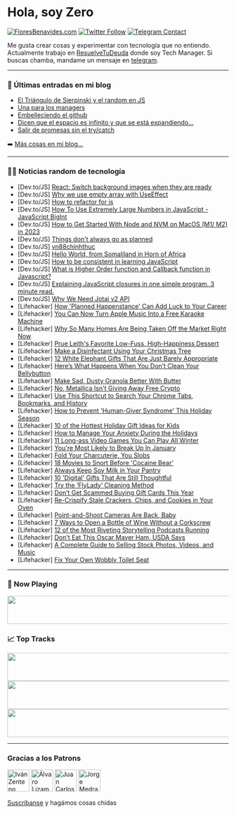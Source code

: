 # Hola, soy Zero

[![FloresBenavides.com](https://img.shields.io/website?down_message=oops&label=MiBlog&style=for-the-badge&up_message=online&url=https%3A%2F%2Ffloresbenavides.com)](https://floresbenavides.com) [![Twitter Follow](https://img.shields.io/twitter/follow/ZeroDragon?color=%231DA1F2&label=Follow&logo=twitter&logoColor=ffffff&style=for-the-badge)](https://twitter.com/zerodragon) [![Telegram Contact](https://img.shields.io/badge/escr%C3%ADbeme-ZeroDragon-%2326A5E4?style=for-the-badge&logo=telegram)](https://t.me/zerodragon)

Me gusta crear cosas y experimentar con tecnología que no entiendo.
Actualmente trabajo en [ResuelveTuDeuda](http://github.com/resuelve) donde soy Tech Manager.
Si buscas chamba, mandame un mensaje en [telegram](https://t.me/zerodragon).

---

### 📕 Últimas entradas en mi blog
<!-- BLOG-POST-LIST:START -->
- [El Triángulo de Sierpinski y el random en JS](https://floresbenavides.com/el-triangulo-de-sierpinski-y-el-random-en-js/)
- [Una para los managers](https://floresbenavides.com/una-para-los-managers/)
- [Embelleciendo el github](https://floresbenavides.com/embelleciendo-el-github/)
- [Dicen que el espacio es infinito y que se está expandiendo…](https://floresbenavides.com/dicen-que-el-espacio-es-infinito-y-que-se-esta-expandiendo/)
- [Salir de promesas sin el try/catch](https://floresbenavides.com/salir-de-promesas-sin-el-try-catch/)
<!-- BLOG-POST-LIST:END -->

➡️ [Más cosas en mi blog...](https://floresbenavides.com)

---

### 👨‍💻 Noticias random de tecnología
<!-- TECH-POSTS:START -->
- [Dev.to/JS] [React: Switch background images when they are ready](https://dev.to/syeo66/react-switch-background-images-when-they-are-ready-896)
- [Dev.to/JS] [Why we use empty array with UseEffect](https://dev.to/csituma/why-we-use-empty-array-with-useeffect-iok)
- [Dev.to/JS] [How to refactor for js](https://dev.to/harryrefact/how-to-refactor-for-js-35k6)
- [Dev.to/JS] [How To Use Extremely Large Numbers in JavaScript - JavaScript BigInt](https://dev.to/mkday/how-to-use-extremely-large-numbers-in-javascript-javascript-bigint-n42)
- [Dev.to/JS] [How to Get Started With Node and NVM on MacOS &lpar;M1/ M2&rpar; in 2023](https://dev.to/gerryaballa/how-to-get-started-with-node-and-nvm-on-mac-m1-m2-in-2023-4bol)
- [Dev.to/JS] [Things don&#39;t always go as planned](https://dev.to/ririio/things-dont-always-go-as-planned-361d)
- [Dev.to/JS] [vn88chinhthuc](https://dev.to/vn88chinhthuc/vn88chinhthuc-4bl0)
- [Dev.to/JS] [Hello World, from Somaliland in Horn of Africa](https://dev.to/sadamyusuf/hello-world-from-somaliland-in-horn-of-africa-21fm)
- [Dev.to/JS] [How to be consistent in learning JavaScript](https://dev.to/danities316/how-to-be-consistent-in-learning-javascript-4p5n)
- [Dev.to/JS] [What is Higher Order function and Callback function in Javascript?](https://dev.to/abdullah5xm/what-is-callback-function-in-javascript-231b)
- [Dev.to/JS] [Explaining JavaScript closures in one simple program. 3 minute read.](https://dev.to/geomukkath/explaining-javascript-closures-in-one-simple-program-3-minute-read-p33)
- [Dev.to/JS] [Why We Need Jotai v2 API](https://dev.to/dai_shi/why-we-need-jotai-v2-api-4ak1)
- [Lifehacker] [How &#39;Planned Happenstance&#39; Can Add Luck to Your Career](https://lifehacker.com/how-planned-happenstance-can-add-luck-to-your-career-1849865120)
- [Lifehacker] [You Can Now Turn Apple Music Into a Free Karaoke Machine](https://lifehacker.com/you-can-now-turn-apple-music-into-a-free-karaoke-machin-1849865397)
- [Lifehacker] [Why So Many Homes Are Being Taken Off the Market Right Now](https://lifehacker.com/why-so-many-homes-are-being-taken-off-the-market-right-1849858667)
- [Lifehacker] [Prue Leith&#39;s Favorite Low-Fuss, High-Happiness Dessert](https://lifehacker.com/prue-leiths-favorite-low-fuss-high-happiness-dessert-1849864864)
- [Lifehacker] [Make a Disinfectant Using Your Christmas Tree](https://lifehacker.com/make-a-disinfectant-using-your-christmas-tree-1849865101)
- [Lifehacker] [12 White Elephant Gifts That Are Just Barely Appropriate](https://lifehacker.com/12-white-elephant-gifts-that-are-just-barely-appropriat-1849864639)
- [Lifehacker] [Here’s What Happens When You Don’t Clean Your Bellybutton](https://lifehacker.com/here-s-what-happens-when-you-don-t-clean-your-bellybutt-1849864424)
- [Lifehacker] [Make Sad, Dusty Granola Better With Butter](https://lifehacker.com/make-sad-dusty-granola-better-with-butter-1849864603)
- [Lifehacker] [No, Metallica Isn&#39;t Giving Away Free Crypto](https://lifehacker.com/no-metallica-isnt-giving-away-free-crypto-1849864418)
- [Lifehacker] [Use This Shortcut to Search Your Chrome Tabs, Bookmarks, and History](https://lifehacker.com/use-this-shortcut-to-search-your-chrome-tabs-bookmarks-1849863963)
- [Lifehacker] [How to Prevent &#39;Human-Giver Syndrome&#39; This Holiday Season](https://lifehacker.com/how-to-prevent-human-giver-syndrome-this-holiday-season-1849862145)
- [Lifehacker] [10 of the Hottest Holiday Gift Ideas for Kids](https://lifehacker.com/10-of-the-hottest-holiday-gift-ideas-for-kids-1849861941)
- [Lifehacker] [How to Manage Your Anxiety During the Holidays](https://lifehacker.com/how-to-manage-your-anxiety-during-the-holidays-1849862228)
- [Lifehacker] [11 Long-ass Video Games You Can Play All Winter](https://lifehacker.com/11-long-ass-video-games-you-can-play-all-winter-1849862267)
- [Lifehacker] [You&#39;re Most Likely to Break Up In January](https://lifehacker.com/youre-most-likely-to-break-up-in-january-1849862208)
- [Lifehacker] [Fold Your Charcuterie, You Slobs](https://lifehacker.com/fold-your-charcuterie-you-slobs-1849861101)
- [Lifehacker] [18 Movies to Snort Before &#39;Cocaine Bear&#39;](https://lifehacker.com/18-movies-to-snort-before-cocaine-bear-1849855262)
- [Lifehacker] [Always Keep Soy Milk in Your Pantry](https://lifehacker.com/always-keep-soy-milk-in-your-pantry-1849860421)
- [Lifehacker] [10 &#39;Digital&#39; Gifts That Are Still Thoughtful](https://lifehacker.com/10-digital-gifts-that-are-still-thoughtful-1849860900)
- [Lifehacker] [Try the ‘FlyLady’ Cleaning Method](https://lifehacker.com/try-the-flylady-cleaning-method-1849861050)
- [Lifehacker] [Don’t Get Scammed Buying Gift Cards This Year](https://lifehacker.com/don-t-get-scammed-buying-gift-cards-this-year-1849860691)
- [Lifehacker] [Re-Crispify Stale Crackers, Chips, and Cookies in Your Oven](https://lifehacker.com/re-crispify-stale-crackers-chips-and-cookies-in-your-1849860577)
- [Lifehacker] [Point-and-Shoot Cameras Are Back, Baby](https://lifehacker.com/point-and-shoot-cameras-are-back-baby-1849859515)
- [Lifehacker] [7 Ways to Open a Bottle of Wine Without a Corkscrew](https://lifehacker.com/7-ways-to-open-a-bottle-of-wine-without-a-corkscrew-1849859701)
- [Lifehacker] [12 of the Most Riveting Storytelling Podcasts Running](https://lifehacker.com/12-of-the-most-riveting-storytelling-podcasts-running-1849856104)
- [Lifehacker] [Don&#39;t Eat This Oscar Mayer Ham, USDA Says](https://lifehacker.com/dont-eat-this-oscar-mayer-ham-usda-says-1849859469)
- [Lifehacker] [A Complete Guide to Selling Stock Photos, Videos, and Music](https://lifehacker.com/a-complete-guide-to-selling-stock-photos-videos-and-m-1849859140)
- [Lifehacker] [Fix Your Own Wobbly Toilet Seat](https://lifehacker.com/fix-your-own-wobbly-toilet-seat-1849857567)<!-- TECH-POSTS:END -->

---

### 🎵 Now Playing
<a href="https://spotify-now-playing-dun.vercel.app/now-playing?open"><img src="https://spotify-now-playing-dun.vercel.app/now-playing" width="540" height="64"></a>

### 📈 Top Tracks
<a href="https://spotify-now-playing-dun.vercel.app/top-tracks?i=1&open"><img src="https://spotify-now-playing-dun.vercel.app/top-tracks?i=1" width="540" height="64"></a>
<a href="https://spotify-now-playing-dun.vercel.app/top-tracks?i=2&open"><img src="https://spotify-now-playing-dun.vercel.app/top-tracks?i=2" width="540" height="64"></a>
<a href="https://spotify-now-playing-dun.vercel.app/top-tracks?i=3&open"><img src="https://spotify-now-playing-dun.vercel.app/top-tracks?i=3" width="540" height="64"></a>

---

### Gracias a los Patrons
[<img src="https://avatars.githubusercontent.com/u/243380?v=4" alt="Iván Zenteno" width="50px">](https://github.com/k001) [<img src="https://avatars.githubusercontent.com/u/19955639?v=4" alt="Álvaro Lizama" width="50px">](https://github.com/alvarolizama) [<img src="https://avatars.githubusercontent.com/u/2718753?v=4" alt="Juan Carlos Ruiz" width="50px">](https://github.com/JuanCrg90) [<img src="https://avatars.githubusercontent.com/u/37025?v=4" alt="Jorge Medrano" width="50px">](https://github.com/h1pp1e) 

[Suscríbanse](https://www.patreon.com/zerodragon) y hagámos cosas chidas
